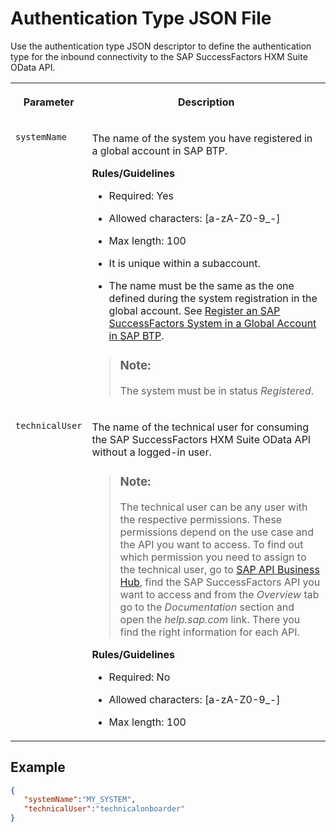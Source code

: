 <!-- loio543fbd6103d746f19c410dc2092d6f5e -->

# Authentication Type JSON File

Use the authentication type JSON descriptor to define the authentication type for the inbound connectivity to the SAP SuccessFactors HXM Suite OData API.




<table>
<tr>
<th valign="top">

Parameter



</th>
<th valign="top">

Description



</th>
</tr>
<tr>
<td valign="top">

`systemName`



</td>
<td valign="top">

The name of the system you have registered in a global account in SAP BTP.

**Rules/Guidelines**

-   Required: Yes

-   Allowed characters: \[a-zA-Z0-9\_-\]

-   Max length: 100

-   It is unique within a subaccount.

-   The name must be the same as the one defined during the system registration in the global account. See [Register an SAP SuccessFactors System in a Global Account in SAP BTP](register-an-sap-successfactors-system-in-a-global-account-in-sap-btp-e956ba2.md).


> ### Note:  
> The system must be in status *Registered*.



</td>
</tr>
<tr>
<td valign="top">

`technicalUser`



</td>
<td valign="top">

The name of the technical user for consuming the SAP SuccessFactors HXM Suite OData API without a logged-in user.

> ### Note:  
> The technical user can be any user with the respective permissions. These permissions depend on the use case and the API you want to access. To find out which permission you need to assign to the technical user, go to [SAP API Business Hub](https://api.sap.com/), find the SAP SuccessFactors API you want to access and from the *Overview* tab go to the *Documentation* section and open the *help.sap.com* link. There you find the right information for each API.

**Rules/Guidelines**

-   Required: No

-   Allowed characters: \[a-zA-Z0-9\_-\]

-   Max length: 100




</td>
</tr>
</table>



<a name="loio543fbd6103d746f19c410dc2092d6f5e__section_ijt_pj2_phb"/>

## Example

```json
{
   "systemName":"MY_SYSTEM",
   "technicalUser":"technicalonboarder"
}

```

